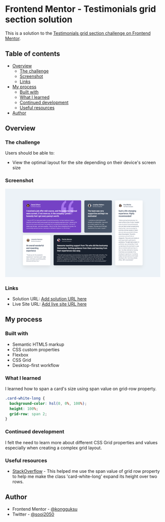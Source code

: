 # Frontend Mentor - Testimonials grid section solution

This is a solution to the [Testimonials grid section challenge on Frontend Mentor](https://www.frontendmentor.io/challenges/testimonials-grid-section-Nnw6J7Un7).

## Table of contents

- [Overview](#overview)
  - [The challenge](#the-challenge)
  - [Screenshot](#screenshot)
  - [Links](#links)
- [My process](#my-process)
  - [Built with](#built-with)
  - [What I learned](#what-i-learned)
  - [Continued development](#continued-development)
  - [Useful resources](#useful-resources)
- [Author](#author)

## Overview

### The challenge

Users should be able to:

- View the optimal layout for the site depending on their device's screen size

### Screenshot

![](screenshot.jpg)

### Links

- Solution URL: [Add solution URL here](https://your-solution-url.com)
- Live Site URL: [Add live site URL here](https://your-live-site-url.com)

## My process

### Built with

- Semantic HTML5 markup
- CSS custom properties
- Flexbox
- CSS Grid
- Desktop-first workflow

### What I learned

I learned how to span a card's size using span value on grid-row property.

```css
.card-white-long {
  background-color: hsl(0, 0%, 100%);
  height: 100%;
  grid-row: span 2;
}
```

### Continued development

I felt the need to learn more about different CSS Grid properties and values especially when creating a complex grid layout.

### Useful resources

- [StackOverflow](https://stackoverflow.com/questions/69317523/how-to-use-row-span-in-a-css-grid/69317649#69317649?newreg=92bddd0de46b49ddad5b3627c91f0311) - This helped me use the span value of grid row property to help me make the class 'card-white-long' expand its height over two rows.

## Author

- Frontend Mentor - [@kongguksu](https://www.frontendmentor.io/profile/kongguksu)
- Twitter - [@sooj2050](https://www.twitter.com/sooj2050)
